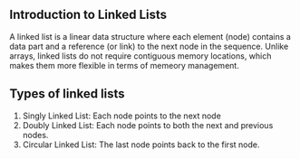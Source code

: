 ## Introduction to Linked Lists

A linked list is a linear data structure where each element (node) contains a data part and a reference (or link) to the next node in the sequence. Unlike arrays, linked lists do not require contiguous memory locations, which makes them more flexible in terms of memeory management.

## Types of linked lists

1. Singly Linked List: Each node points to the next node
2. Doubly Linked List: Each node points to both the next and  previous nodes.
3. Circular Linked List: The last node points back to the first node.